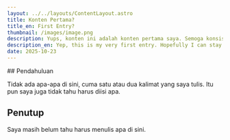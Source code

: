 ```yaml
---
layout: ../../layouts/ContentLayout.astro
title: Konten Pertama?
title_en: First Entry?
thumbnail: /images/image.png
description: Yups, konten ini adalah konten pertama saya. Semoga konsisten menulis tentang apapun yang ada di kepala saya.
description_en: Yep, this is my very first entry. Hopefully I can stay consistent and write whatever crosses my mind.
date: 2025-10-23
---
```


<div data-lang="id">
## Pendahuluan

Tidak ada apa-apa di sini, cuma satu atau dua kalimat yang saya tulis. Itu pun saya juga tidak tahu harus diisi apa.

## Penutup

Saya masih belum tahu harus menulis apa di sini.
</div>

<div data-lang="en" hidden>
## Introduction

There is nothing much here—just a sentence or two that I decided to jot down. I still have no idea what should actually go in this section.

## Conclusion

I honestly still do not know what I am supposed to write here.
</div>
